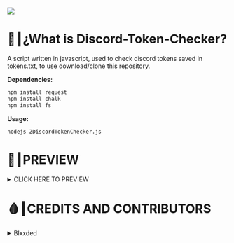 # <img src="https://github.com/zBlxxded/CheckersNGenerators/blob/main/thumbnails/js-discord-checker.png">
# 🤔┃¿What is Discord-Token-Checker?
A script written in javascript, used to check discord tokens saved in tokens.txt, to use download/clone this repository.

__Dependencies:__
```bash
npm install request
npm install chalk
npm install fs
```

__Usage:__
```bash
nodejs ZDiscordTokenChecker.js
```

# 👀┃PREVIEW
<details>
	<summary>CLICK HERE TO PREVIEW</summary>
	<img src="https://github.com/zBlxxded/CheckersNGenerators/blob/main/Discord/Checkers/JavaScript/preview.png">
</details>

# 🩸┃CREDITS AND CONTRIBUTORS

<details>
  <summary>Blxxded</summary>
  - Discord: <a href="https://discord.com/users/847117740951076874">Blxxded#0303</a>
  - GitHub: <a href="https://github.com/zBlxxded">zBlxxded</a>
  - Website: <a href="https://blxxded.com">https://blxxded.com</a>
</details>
